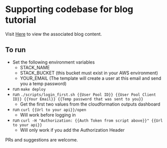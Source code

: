 # Supporting codebase for blog tutorial
Visit [Here](https://tenmilesquare.com/aws-sam-api-with-cognito/) to view the associated blog content.


## To run
- Set the following environment variables
  - STACK_NAME
  - STACK_BUCKET (this bucket must exist in your AWS environment)
  - YOUR_EMAIL (The template will create a user at this email and send you a temp password)
- run `make deploy`
- run `./scripts/login_first.sh {{User Pool ID}} {{User Pool Client ID}} {{Your Email}} {{Temp password that was sent to you}}`
  - Get the first two values from the cloudformation outputs dashboard
- run `curl {{Url to your api}}/open`
  - Will work before logging in
- run `curl -H "Authorization: {{Auth Token from script above}}" {{Url to your api}}`
  - Will only work if you add the Authorization Header

PRs and suggestions are welcome.
